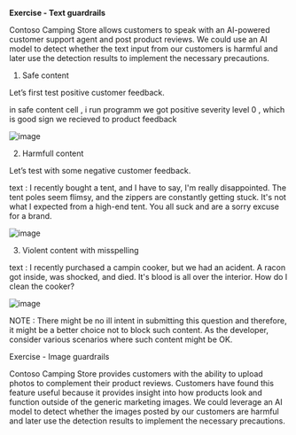 **Exercise - Text guardrails**


Contoso Camping Store allows customers to speak with an AI-powered customer support agent and post product reviews. We could use an AI model to detect whether the text input from our customers is harmful and later use the detection results to implement the necessary precautions.


1) Safe content


Let’s first test positive customer feedback.


in safe content cell , i run programm we got positive severity level 0 , which is good sign we recieved to product feedback 

![image](https://github.com/user-attachments/assets/bf268b1d-c42b-427b-a47a-4adc45be3480)


2) Harmfull content

Let’s test with some negative customer feedback.

text : I recently bought a tent, and I have to say, I'm really disappointed. The tent poles seem flimsy, and the zippers are constantly getting stuck. It's not what I expected from a high-end tent. You all suck and are a sorry excuse for a brand.


![image](https://github.com/user-attachments/assets/af3138d5-6ca1-4970-87d8-0fe5fa9c0fa7)

3) Violent content with misspelling

text :  I recently purchased a campin cooker, but we had an acident. A racon got inside, was shocked, and died. It's blood is all over the interior. How do I clean the cooker?


![image](https://github.com/user-attachments/assets/27556fc3-ac82-4412-9d18-20fad4d2d853)

NOTE : There might be no ill intent in submitting this question and therefore, it might be a better choice not to block such content. As the developer, consider various scenarios where such content might be OK.



Exercise - Image guardrails

Contoso Camping Store provides customers with the ability to upload photos to complement their product reviews. Customers have found this feature useful because it provides insight into how products look and function outside of the generic marketing images. We could leverage an AI model to detect whether the images posted by our customers are harmful and later use the detection results to implement the necessary precautions.





